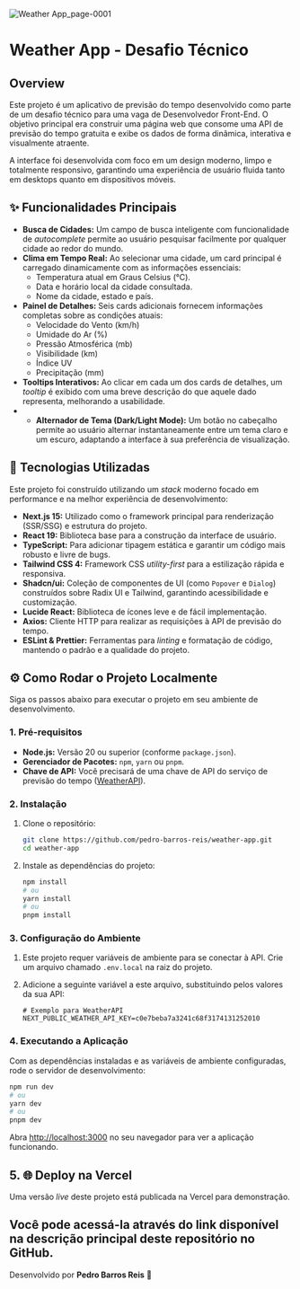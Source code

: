 ![Weather App_page-0001](https://github.com/user-attachments/assets/91efe226-4394-439f-9792-d7ffbf3b5e9b)


# Weather App - Desafio Técnico

## Overview

Este projeto é um aplicativo de previsão do tempo desenvolvido como parte de um desafio técnico para uma vaga de Desenvolvedor Front-End. O objetivo principal era construir uma página web que consome uma API de previsão do tempo gratuita e exibe os dados de forma dinâmica, interativa e visualmente atraente.

A interface foi desenvolvida com foco em um design moderno, limpo e totalmente responsivo, garantindo uma experiência de usuário fluida tanto em desktops quanto em dispositivos móveis.

## ✨ Funcionalidades Principais

  * **Busca de Cidades:** Um campo de busca inteligente com funcionalidade de *autocomplete* permite ao usuário pesquisar facilmente por qualquer cidade ao redor do mundo.
  * **Clima em Tempo Real:** Ao selecionar uma cidade, um card principal é carregado dinamicamente com as informações essenciais:
      * Temperatura atual em Graus Celsius (°C).
      * Data e horário local da cidade consultada.
      * Nome da cidade, estado e país.
  * **Painel de Detalhes:** Seis cards adicionais fornecem informações completas sobre as condições atuais:
      * Velocidade do Vento (km/h)
      * Umidade do Ar (%)
      * Pressão Atmosférica (mb)
      * Visibilidade (km)
      * Índice UV
      * Precipitação (mm)
  * **Tooltips Interativos:** Ao clicar em cada um dos cards de detalhes, um *tooltip* é exibido com uma breve descrição do que aquele dado representa, melhorando a usabilidade.
  * * **Alternador de Tema (Dark/Light Mode):** Um botão no cabeçalho permite ao usuário alternar instantaneamente entre um tema claro e um escuro, adaptando a interface à sua preferência de visualização.

## 🚀 Tecnologias Utilizadas

Este projeto foi construído utilizando um *stack* moderno focado em performance e na melhor experiência de desenvolvimento:

  * **Next.js 15:** Utilizado como o framework principal para renderização (SSR/SSG) e estrutura do projeto.
  * **React 19:** Biblioteca base para a construção da interface de usuário.
  * **TypeScript:** Para adicionar tipagem estática e garantir um código mais robusto e livre de bugs.
  * **Tailwind CSS 4:** Framework CSS *utility-first* para a estilização rápida e responsiva.
  * **Shadcn/ui:** Coleção de componentes de UI (como `Popover` e `Dialog`) construídos sobre Radix UI e Tailwind, garantindo acessibilidade e customização.
  * **Lucide React:** Biblioteca de ícones leve e de fácil implementação.
  * **Axios:** Cliente HTTP para realizar as requisições à API de previsão do tempo.
  * **ESLint & Prettier:** Ferramentas para *linting* e formatação de código, mantendo o padrão e a qualidade do projeto.

## ⚙️ Como Rodar o Projeto Localmente

Siga os passos abaixo para executar o projeto em seu ambiente de desenvolvimento.

### 1\. Pré-requisitos

  * **Node.js:** Versão 20 ou superior (conforme `package.json`).
  * **Gerenciador de Pacotes:** `npm`, `yarn` ou `pnpm`.
  * **Chave de API:** Você precisará de uma chave de API do serviço de previsão do tempo ([WeatherAPI](httpsa://www.weatherapi.com/)).

### 2\. Instalação

1.  Clone o repositório:

    ```bash
    git clone https://github.com/pedro-barros-reis/weather-app.git
    cd weather-app
    ```

2.  Instale as dependências do projeto:

    ```bash
    npm install
    # ou
    yarn install
    # ou
    pnpm install
    ```

### 3\. Configuração do Ambiente

1.  Este projeto requer variáveis de ambiente para se conectar à API. Crie um arquivo chamado `.env.local` na raiz do projeto.

2.  Adicione a seguinte variável a este arquivo, substituindo pelos valores da sua API:

    ```env
    # Exemplo para WeatherAPI
    NEXT_PUBLIC_WEATHER_API_KEY=c0e7beba7a3241c68f3174131252010
    ```

### 4\. Executando a Aplicação

Com as dependências instaladas e as variáveis de ambiente configuradas, rode o servidor de desenvolvimento:

```bash
npm run dev
# ou
yarn dev
# ou
pnpm dev
```

Abra [http://localhost:3000](http://localhost:3000) no seu navegador para ver a aplicação funcionando.


## 5\. 🌐 Deploy na Vercel

Uma versão *live* deste projeto está publicada na Vercel para demonstração.

Você pode acessá-la através do link disponível na descrição principal deste repositório no GitHub.
-----

Desenvolvido por **Pedro Barros Reis** 👋
